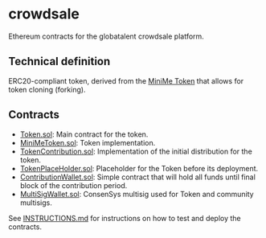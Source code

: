# crowdsale

Ethereum contracts for the globatalent crowdsale platform.

## Technical definition

ERC20-compliant token, derived from the [MiniMe Token](https://github.com/Giveth/minime) that allows for token cloning (forking).

## Contracts

- [Token.sol](/contracts/Token.sol): Main contract for the token.
- [MiniMeToken.sol](/contracts/MiniMeToken.sol): Token implementation.
- [TokenContribution.sol](/contracts/TokenContribution.sol): Implementation of the initial distribution for the token.
- [TokenPlaceHolder.sol](/contracts/TokenPlaceHolder.sol): Placeholder for the Token before its deployment.
- [ContributionWallet.sol](/contracts/ContributionWallet.sol): Simple contract that will hold all funds until final block of the contribution period.
- [MultiSigWallet.sol](/contracts/MultiSigWallet.sol): ConsenSys multisig used for Token and community multisigs.

See [INSTRUCTIONS.md](/INSTRUCTIONS.md) for instructions on how to test and deploy the contracts.
